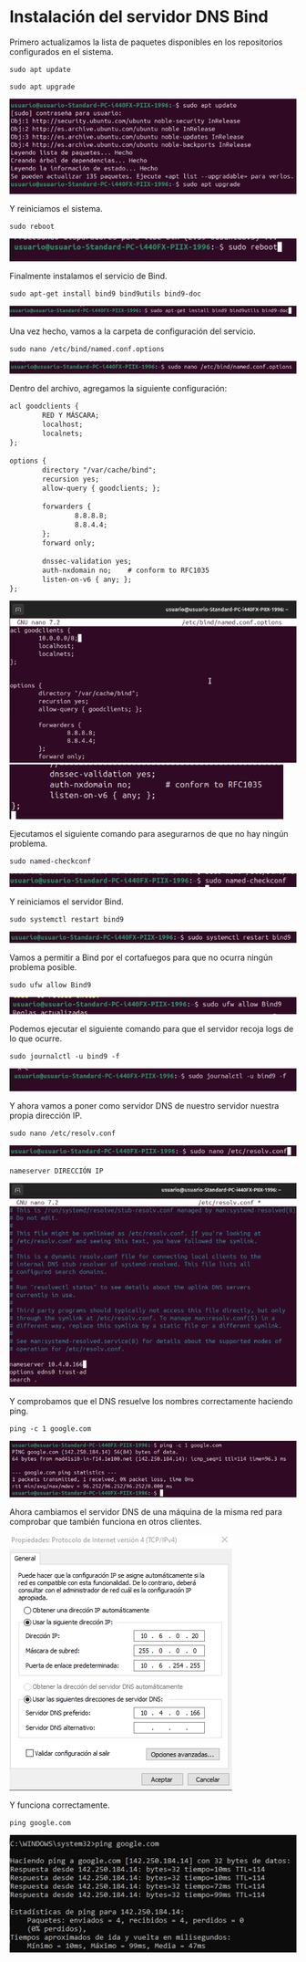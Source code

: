 # Instalación del servidor DNS Bind

Primero actualizamos la lista de paquetes disponibles en los repositorios configurados en el sistema.

```
sudo apt update
```

```
sudo apt upgrade
```

![](/Tema2/img/Screenshot_1.png)

Y reiniciamos el sistema.

```
sudo reboot
```

![](/Tema2/img/Screenshot_2.png)

Finalmente instalamos el servicio de Bind.

```
sudo apt-get install bind9 bind9utils bind9-doc
```

![](/Tema2/img/Screenshot_3.png)

Una vez hecho, vamos a la carpeta de configuración del servicio.

```
sudo nano /etc/bind/named.conf.options
```

![](/Tema2/img/Screenshot_4.png)

Dentro del archivo, agregamos la siguiente configuración:

```
acl goodclients {
        RED Y MÁSCARA;
        localhost;
        localnets;
};

options {
        directory "/var/cache/bind";
        recursion yes;
        allow-query { goodclients; };

        forwarders {
                8.8.8.8;
                8.8.4.4;
        };
        forward only;

        dnssec-validation yes;
        auth-nxdomain no;    # conform to RFC1035
        listen-on-v6 { any; };
};
```

![](/Tema2/img/Screenshot_5.png)
![](/Tema2/img/Screenshot_6.png)

Ejecutamos el siguiente comando para asegurarnos de que no hay ningún problema.

```
sudo named-checkconf
```

![](/Tema2/img/Screenshot_7.png)

Y reiniciamos el servidor Bind.

```
sudo systemctl restart bind9
```

![](/Tema2/img/Screenshot_8.png)

Vamos a permitir a Bind por el cortafuegos para que no ocurra ningún problema posible.

```
sudo ufw allow Bind9
```

![](/Tema2/img/Screenshot_9.png)

Podemos ejecutar el siguiente comando para que el servidor recoja logs de lo que ocurre.

```
sudo journalctl -u bind9 -f
```

![](/Tema2/img/Screenshot_10.png)

Y ahora vamos a poner como servidor DNS de nuestro servidor nuestra propia dirección IP.

```
sudo nano /etc/resolv.conf
```

![](/Tema2/img/Screenshot_11.png)

```
nameserver DIRECCIÓN IP
```

![](/Tema2/img/Screenshot_12.png)

Y comprobamos que el DNS resuelve los nombres correctamente haciendo ping.

```
ping -c 1 google.com
```

![](/Tema2/img/Screenshot_13.png)

Ahora cambiamos el servidor DNS de una máquina de la misma red para comprobar que también funciona en otros clientes.

![](/Tema2/img/Screenshot_14.png)

Y funciona correctamente.

```
ping google.com
```

![](/Tema2/img/Screenshot_15.png)
